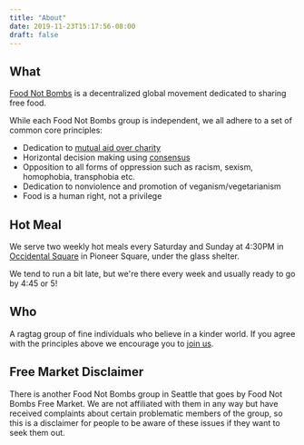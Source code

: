 ```yaml
---
title: "About"
date: 2019-11-23T15:17:56-08:00
draft: false
---
```


## What

[Food Not Bombs](http://foodnotbombs.net/) is a decentralized global movement
dedicated to sharing free food.

While each Food Not Bombs group is independent, we all adhere to a set 
of common core principles:

* Dedication to [mutual aid over charity](http://www.deanspade.net/wp-content/uploads/2020/03/Mutual-Aid-Article-Social-Text-Final.pdf)
* Horizontal decision making using [consensus](https://www.seedsforchange.org.uk/shortconsensus)
* Opposition to all forms of oppression such as racism, sexism, homophobia, transphobia etc.
* Dedication to nonviolence and promotion of veganism/vegetarianism
* Food is a human right, not a privilege

## Hot Meal

We serve two weekly hot meals every Saturday and Sunday at 4:30PM in [Occidental Square](https://www.openstreetmap.org/#map=19/47.60029/-122.33328)
in Pioneer Square, under the glass shelter.

We tend to run a bit late, but we're there every week and usually ready to go by 4:45 or 5!

## Who

A ragtag group of fine individuals who believe in a kinder world. If you agree with the principles above
we encourage you to [join us](/join/).

## Free Market Disclaimer

There is another Food Not Bombs group in Seattle that goes by Food Not Bombs Free Market. We are not affiliated with them in any way but have received complaints about certain problematic members of the group, so this is a disclaimer for people to be aware of these issues if they want to seek them out.
